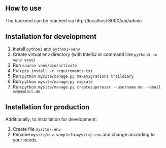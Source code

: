 ## How to use

The backend can be reached via http://localhost:8000/api/admin

## Installation for development

1. Install `python3` and `python3-venv`
2. Create virtual env directory (with IntelliJ or command line `python3 -m venv venv`)
3. Run `source venv/bin/activate`
4. Run `pip install -r requirements.txt`
5. Run `python mysite/manage.py makemigrations traildiary`
6. Run `python mysite/manage.py migrate`   
5. Run `python mysite/manage.py createsuperuser --username me --email me@mymail.de`

## Installation for production

Additionally, to installation for development:

1. Create file `mysite/.env`
2. Rename `mysite/env.sample` to `mysite/.env` and change according to your needs.